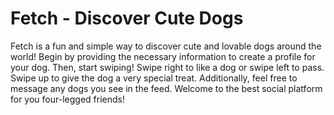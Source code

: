 # Fetch - Discover Cute Dogs

Fetch is a fun and simple way to discover cute and lovable dogs around the world! Begin by providing the necessary information to create a profile for your dog. Then, start swiping! Swipe right to like a dog or swipe left to pass. Swipe up to give the dog a very special treat. Additionally, feel free to message any dogs you see in the feed. Welcome to the best social platform for you four-legged friends!

